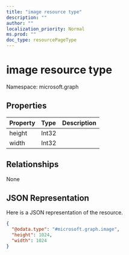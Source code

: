 ```yaml
---
title: "image resource type"
description: ""
author: ""
localization_priority: Normal
ms.prod: ""
doc_type: resourcePageType
---
```


# image resource type


Namespace: microsoft.graph



## Properties
|Property|Type|Description|
|:---|:---|:---|
|height|Int32||
|width|Int32||

## Relationships
None

## JSON Representation
Here is a JSON representation of the resource.
<!-- {
  "blockType": "resource",
  "@odata.type": "microsoft.graph.image"
}
-->
``` json
{
  "@odata.type": "#microsoft.graph.image",
  "height": 1024,
  "width": 1024
}
```

